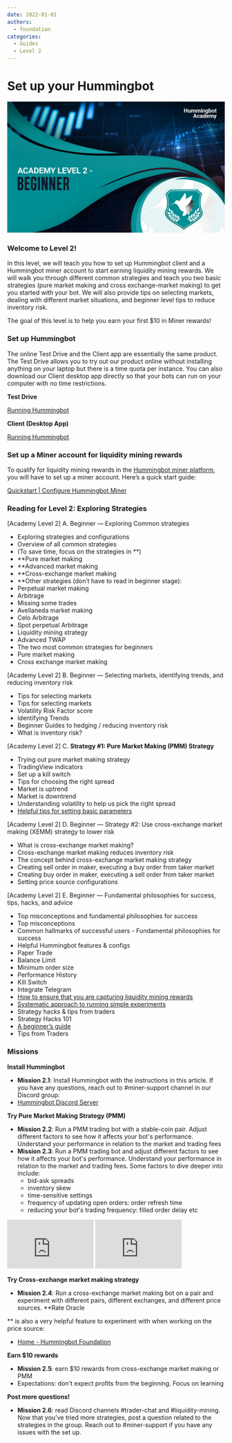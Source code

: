 ```yaml
---
date: 2022-01-01
authors:
  - foundation
categories:
  - Guides
  - Level 2
---
```


# Set up your Hummingbot
![cover](cover.jpg)


### Welcome to **Level 2**!
In this level, we will teach you how to set up Hummingbot client and a Hummingbot miner account to start earning liquidity mining rewards. We will walk you through different common strategies and teach you two basic strategies (pure market making and cross exchange-market making) to get you started with your bot. We will also provide tips on selecting markets, dealing with different market situations, and beginner level tips to reduce inventory risk.

The goal of this level is to help you earn your first $10 in Miner rewards!

<!-- more -->

### **Set up Hummingbot**

The online Test Drive and the Client app are essentially the same product. The Test Drive allows you to try out our product online without installing anything on your laptop but there is a time quota per instance. You can also download our Client desktop app directly so that your bots can run on your computer with no time restrictions.

**Test Drive**

[Running Hummingbot](https://hummingbot.io/en/academy/quickstart/?ref=blog.hummingbot.org)

**Client (Desktop App)**


[Running Hummingbot](https://hummingbot.io/en/academy/quickstart/?ref=blog.hummingbot.org)

### **Set up a Miner account for liquidity mining rewards**

To qualify for liquidity mining rewards in the [Hummingbot miner platform](https://miner.hummingbot.io/?ref=blog.hummingbot.org), you will have to set up a miner account. Here’s a quick start guide:

[Quickstart | Configure Hummingbot Miner](https://hummingbot.io/en/academy/quickstart/2-configure-miner/?ref=blog.hummingbot.org)

### **Reading for Level 2: Exploring Strategies**

[Academy Level 2] A. Beginner — Exploring Common strategies

- Exploring strategies and configurations
- Overview of all common strategies
- (To save time, focus on the strategies in **)
- **Pure market making
- **Advanced market making
- **Cross-exchange market making
- **Other strategies (don’t have to read in beginner stage):
- Perpetual market making
- Arbitrage
- Missing some trades
- Avellaneda market making
- Celo Arbitrage
- Spot perpetual Arbitrage
- Liquidity mining strategy
- Advanced TWAP
- The two most common strategies for beginners
- Pure market making
- Cross exchange market making

[Academy Level 2] B. Beginner — Selecting markets, identifying trends, and reducing inventory risk

- Tips for selecting markets
- Tips for selecting markets
- Volatility Risk Factor score
- Identifying Trends
- Beginner Guides to hedging / reducing inventory risk
- What is inventory risk?

[Academy Level 2] C. **Strategy #1: Pure Market Making (PMM) Strategy**

- Trying out pure market making strategy
- TradingView indicators
- Set up a kill switch
- Tips for choosing the right spread
- Market is uptrend
- Market is downtrend
- Understanding volatility to help us pick the right spread
- [Helpful tips for setting basic parameters](../2022-03-favorite-hummingbot-parameters-from-trader-jazzy/index.md)

[Academy Level 2] D. Beginner — Strategy #2: Use cross-exchange market making (XEMM) strategy to lower risk

- What is cross-exchange market making?
- Cross-exchange market making reduces inventory risk
- The concept behind cross-exchange market making strategy
- Creating sell order in maker, executing a buy order from taker market
- Creating buy order in maker, executing a sell order from taker market
- Setting price source configurations

[Academy Level 2] E. Beginner — Fundamental philosophies for success, tips, hacks, and advice

- Top misconceptions and fundamental philosophies for success
- Top misconceptions
- Common hallmarks of successful users - Fundamental philosophies for success
- Helpful Hummingbot features & configs
- Paper Trade
- Balance Limit
- Minimum order size
- Performance History
- Kill Switch
- Integrate Telegram
- [How to ensure that you are capturing liquidity mining rewards](../2022-03-orders-must-flow/index.md)
- [Systematic approach to running simple experiments](../2022-03-systematic-approach-to-liquidity-mining/index.md)
- Strategy hacks & tips from traders
- Strategy Hacks 101
- [A beginner’s guide](../2022-03-how-to-get-good-at-market-making-on-hummingbot-miner/index.md)
- Tips from Traders

### **Missions**

**Install Hummingbot**

- **Mission 2.1**: Install Hummingbot with the instructions in this article. If you have any questions, reach out to #miner-support channel in our Discord group:
- [Hummingbot Discord Server](https://discord.com/invite/hummingbot?ref=blog.hummingbot.org)

**Try Pure Market Making Strategy (PMM)**

- **Mission 2.2**: Run a PMM trading bot with a stable-coin pair. Adjust different factors to see how it affects your bot's performance. Understand your performance in relation to the market and trading fees
- **Mission 2.3**: Run a PMM trading bot and adjust different factors to see how it affects your bot's performance. Understand your performance in relation to the market and trading fees. Some factors to dive deeper into include:
  - bid-ask spreads
  - inventory skew
  - time-sensitive settings
  - frequency of updating open orders: order refresh time
  - reducing your bot's trading frequency: filled order delay etc

<iframe width="200" height="113" src="https://www.youtube.com/embed/CtbyvZ1J-xU?list=PLDwlNkL_4MMekihXq7C-Nzx9YkivaZZ6r" frameborder="0" allow="accelerometer; autoplay; clipboard-write; encrypted-media; gyroscope; picture-in-picture" allowfullscreen></iframe>

<iframe width="200" height="113" src="https://www.youtube.com/embed/l5fJQndl9BI?list=PLDwlNkL_4MMekihXq7C-Nzx9YkivaZZ6r" frameborder="0" allow="accelerometer; autoplay; clipboard-write; encrypted-media; gyroscope; picture-in-picture" allowfullscreen></iframe>

**Try Cross-exchange market making strategy**

- **Mission 2.4**: Run a cross-exchange market making bot on a pair and experiment with different pairs, different exchanges, and different price sources. **Rate Oracle

** is also a very helpful feature to experiment with when working on the price source:
- [Home - Hummingbot Foundation](../../../strategy-configs/rate-oracle.md)

**Earn $10 rewards**

- **Mission 2.5**: earn $10 rewards from cross-exchange market making or PMM
- Expectations: don't expect profits from the beginning. Focus on learning

**Post more questions!**

- **Mission 2.6**: read Discord channels #trader-chat and #liquidity-mining. Now that you’ve tried more strategies, post a question related to the strategies in the group. Reach out to #miner-support if you have any issues with the set up.